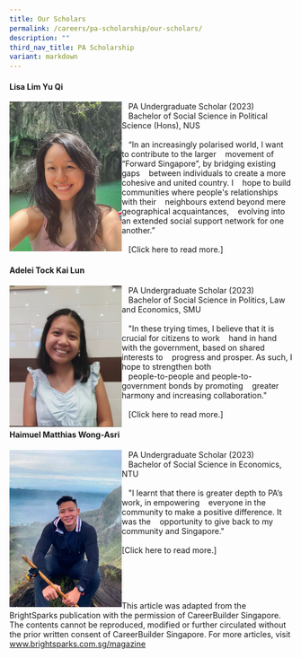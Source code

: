 ```yaml
---
title: Our Scholars
permalink: /careers/pa-scholarship/our-scholars/
description: ""
third_nav_title: PA Scholarship
variant: markdown
---
```

#### Lisa Lim Yu Qi
<img style="width:200px" align="left" src="/images/Photo___Lisa__Portrait_.jpeg">
&nbsp;&nbsp;&nbsp;PA Undergraduate Scholar (2023)<br>
&nbsp;&nbsp;&nbsp;Bachelor of Social Science in Political Science (Hons), NUS
<br><br>
&nbsp;&nbsp;&nbsp;“In an increasingly polarised world, I want to contribute to the larger 
&nbsp;&nbsp;&nbsp;movement of “Forward Singapore”, by bridging existing gaps 
&nbsp;&nbsp;&nbsp;between individuals to create a more cohesive and united country. I 
&nbsp;&nbsp;&nbsp;hope to build communities where people's relationships with their 
&nbsp;&nbsp;&nbsp;neighbours extend beyond mere geographical acquaintances, 
&nbsp;&nbsp;&nbsp;evolving into an extended social support network for one another.”
<br><br>
&nbsp;&nbsp;&nbsp;[Click here to read more.]


#### Adelei Tock Kai Lun
<img style="width:200px" align="left" src="/images/Photo___Adelei__Portrait_.jpg">
&nbsp;&nbsp;&nbsp;PA Undergraduate Scholar (2023)<br>
&nbsp;&nbsp;&nbsp;Bachelor of Social Science in Politics, Law and Economics, SMU
<br><br>
&nbsp;&nbsp;&nbsp;"In these trying times, I believe that it is crucial for citizens to work 
&nbsp;&nbsp;&nbsp;hand in hand with the government, based on shared interests to 
&nbsp;&nbsp;&nbsp;progress and prosper. As such, I hope to strengthen both 
<br>&nbsp;&nbsp;&nbsp;people-to-people and people-to-government bonds by promoting 
&nbsp;&nbsp;&nbsp;greater harmony and increasing collaboration."
<br><br>
&nbsp;&nbsp;&nbsp;[Click here to read more.]

#### Haimuel Matthias Wong-Asri
<img style="width:200px" align="left" src="/images/Photo___Matthias__Portrait_.jpeg">
&nbsp;&nbsp;&nbsp;PA Undergraduate Scholar (2023)<br>
&nbsp;&nbsp;&nbsp;Bachelor of Social Science in Economics, NTU
<br><br>
&nbsp;&nbsp;&nbsp;"I learnt that there is greater depth to PA’s work, in empowering 
&nbsp;&nbsp;&nbsp;everyone in the community to make a positive difference. It was the 
&nbsp;&nbsp;&nbsp;opportunity to give back to my community and Singapore."
<br><br>
[Click here to read more.]

<br><br><br><br>
This article was adapted from the BrightSparks publication with the permission of CareerBuilder Singapore. The contents cannot be reproduced, modified or further circulated without the prior written consent of CareerBuilder Singapore. For more articles, visit
<a href="https://www.brightsparks.com.sg/magazine" target="\_blank">www.brightsparks.com.sg/magazine</a>